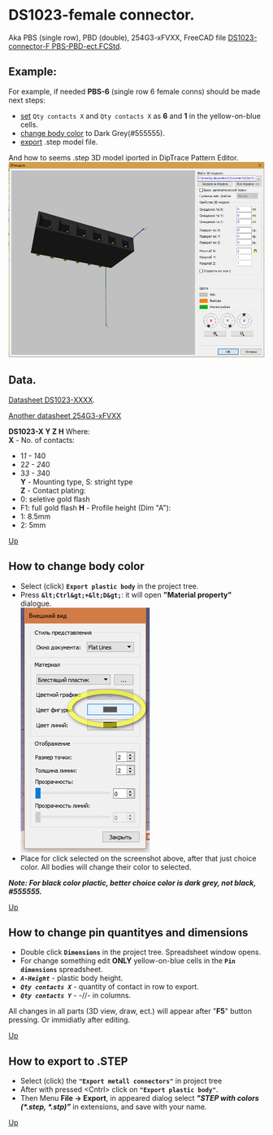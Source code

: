 # DS1023-female connector.

Aka PBS (single row), PBD (double), 254G3-xFVXX, FreeCAD file [DS1023-connector-F PBS-PBD-ect.FCStd](https://github.com/lugovskovp/FreeCAD-.step/blob/master/content/DS1023-connector-F%20PBS-PBD-ect.FCStd).



## Example:

For example, if needed **PBS-6** (single row 6 female conns) should be made next steps: 
- [set](#how-to-change-contacts-quontitie-and-dimensions) `Qty contacts X` and `Qty contacts X` as **6**  and **1** in the yellow-on-blue cells.
- [change body color](#how-to-change-body-color) to Dark Grey(#555555).
- [export](#how-to-export-to-step) .step model file.

And how to seems .step 3D model iported in DipTrace Pattern Editor.
![DipTrace pattern editor](https://github.com/lugovskovp/FreeCAD-.step/blob/master/pix/17.41.13.png)



## Data.

[Datasheet DS1023-XXXX](https://static.chipdip.ru/lib/226/DOC000226931.pdf).

[Another datasheet 254G3-xFVXX](http://files.rct.ru/pdf/connectors/254g3-2fvxx.pdf)

**DS1023-X Y Z H**
Where:<br/>
**X** - No. of contacts: <br/>
- 1*1 - 1*40
- 2*2 - 2*40
- 3*3 - 3*40<br/>
**Y** - Mounting type, S: stright type<br/>
**Z** - Contact plating:<br/>
- 0: seletive gold flash
- F1: full gold flash
**H** - Profile height (Dim "A"):<br/>
- 1: 8.5mm
- 2: 5mm

[Up](#example)



## How to change body color

- Select (click) **`Export plastic body`** in the project tree.
- Press **`&lt;Ctrl&gt;+&lt;D&gt;`**: it will open **"Material property"** dialogue.<br/>![Material property](https://github.com/lugovskovp/FreeCAD-.step/blob/master/pix/22.55.08.png)
- Place for click selected on the screenshot above, after that just choice color. All bodies will change their color to selected.

***Note: For black color plactic, better choice color is dark grey, not black, #555555.***

[Up](#example)



## How to change pin quantityes and dimensions

- Double click **`Dimensions`** in the project tree. Spreadsheet window opens.
- For change something edit **ONLY** yellow-on-blue cells in the **`Pin dimensions`** spreadsheet.
- ***`A-Height`*** - plastic body height.
- ***`Qty contacts X`*** - quantity of contact in row to export.
- ***`Qty contacts Y`*** - -//- in columns.

All changes in all parts (3D view, draw, ect.) will appear after "**F5**" button pressing. Or immidiatly after editing.

[Up](#example)



## How to export to .STEP

- Select (click) the **`"Export metall connectors"`** in project tree
- After with pressed &lt;Cntrl&gt; click on **`"Export plastic body"`**.
- Then Menu **File -> Export**, in appeared dialog select ***"STEP with colors (\*.step, \*.stp)"*** in extensions, and save with your name.

[Up](#example)











